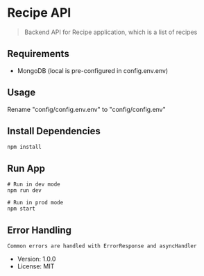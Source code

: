 # Recipe API

> Backend API for Recipe application, which is a list of recipes

## Requirements

- MongoDB (local is pre-configured in config.env.env)

## Usage

Rename "config/config.env.env" to "config/config.env"

## Install Dependencies

```
npm install
```

## Run App

```
# Run in dev mode
npm run dev

# Run in prod mode
npm start
```

## Error Handling

```
Common errors are handled with ErrorResponse and asyncHandler
```

- Version: 1.0.0
- License: MIT

